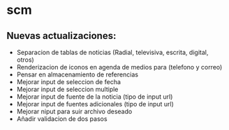 # scm
## Nuevas actualizaciones:
- Separacion de tablas de noticias (Radial, televisiva, escrita, digital, otros)
- Renderizacion de iconos en agenda de medios para (telefono y correo)
- Pensar en almacenamiento de referencias
- Mejorar input de seleccion de fecha
- Mejorar input de seleccion multiple
- Mejorar input de fuente de la noticia (tipo de input url)
- Mejorar input de fuentes adicionales (tipo de input url)
- Mejorar niput para suir archivo deseado
- Añadir validacion de dos pasos